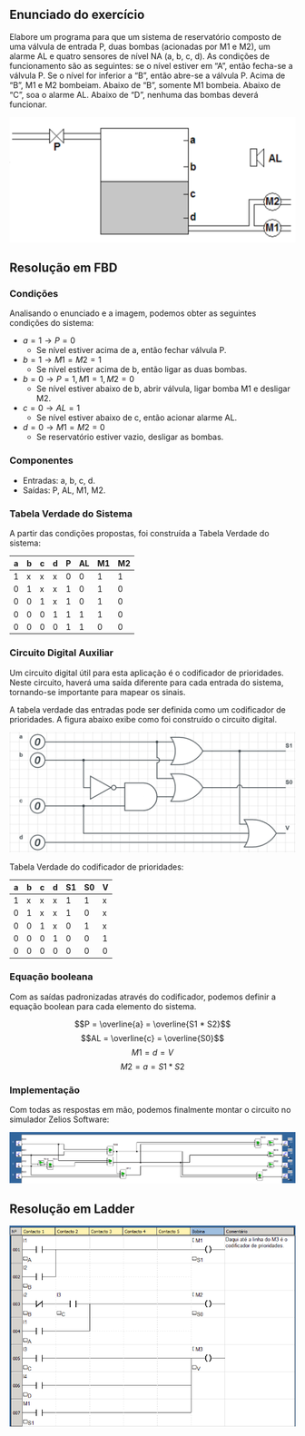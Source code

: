 ## Enunciado do exercício

Elabore um programa para que um sistema de reservatório composto de uma válvula de entrada P, duas bombas (acionadas por M1 e M2), um alarme AL e quatro sensores de nível NA (a, b, c, d). As condições de funcionamento são as seguintes: se o nível estiver em “A”, então fecha-se a válvula P. Se o nível for inferior a “B”, então abre-se a válvula P. Acima de “B”, M1 e M2 bombeiam. Abaixo de “B”, somente M1 bombeia. Abaixo de “C”, soa o alarme AL. Abaixo de “D”, nenhuma das bombas deverá funcionar.

![enunciado do exercicio 2](imgs/exercicio-2-enunciado.png)

## Resolução em FBD

### Condições

Analisando o enunciado e a imagem, podemos obter as seguintes condições do sistema:

- $a = 1 \rightarrow P = 0$
    - Se nível estiver acima de a, então fechar válvula P.
- $b = 1 \rightarrow M1 = M2 = 1$
    - Se nível estiver acima de b, então ligar as duas bombas.
- $b = 0 \rightarrow P = 1, M1 = 1, M2 = 0$
    - Se nível estiver abaixo de b, abrir válvula, ligar bomba M1 e desligar M2.
- $c = 0 \rightarrow AL = 1$
    - Se nível estiver abaixo de c, então acionar alarme AL.
- $d = 0 \rightarrow M1 = M2 = 0$
    - Se reservatório estiver vazio, desligar as bombas.

### Componentes

- Entradas: a, b, c, d.
- Saídas: P, AL, M1, M2.

### Tabela Verdade do Sistema

A partir das condições propostas, foi construída a Tabela Verdade do sistema:

<!-- TODO: add descrição -->
| a | b | c | d | P | AL | M1 | M2 |
| - | - | - | - | - | -- | -- | -- |
| 1 | x | x | x | 0 | 0  | 1  | 1  |
| 0 | 1 | x | x | 1 | 0  | 1  | 0  |
| 0 | 0 | 1 | x | 1 | 0  | 1  | 0  |
| 0 | 0 | 0 | 1 | 1 | 1  | 1  | 0  |
| 0 | 0 | 0 | 0 | 1 | 1  | 0  | 0  |

### Circuito Digital Auxiliar

Um circuito digital útil para esta aplicação é o codificador de prioridades. Neste circuito, haverá uma saída diferente para cada entrada do sistema, tornando-se importante para mapear os sinais. 

A tabela verdade das entradas pode ser definida como um codificador de prioridades. A figura abaixo exibe como foi construído o circuito digital.

![codificador de prioridades](imgs/codificador-prioridades.png)

Tabela Verdade do codificador de prioridades:

<!-- TODO: add descrição -->
| a | b | c | d | S1 | S0 | V |
| - | - | - | - | -- | -- | - |
| 1 | x | x | x | 1  | 1  | x |
| 0 | 1 | x | x | 1  | 0  | x |
| 0 | 0 | 1 | x | 0  | 1  | x |
| 0 | 0 | 0 | 1 | 0  | 0  | 1 |
| 0 | 0 | 0 | 0 | 0  | 0  | 0 | 

### Equação booleana

Com as saídas padronizadas através do codificador, podemos definir a equação boolean para cada elemento do sistema.

$$P = \overline{a} = \overline{S1 * S2}$$
$$AL = \overline{c} = \overline{S0}$$
$$M1 = d = V$$
$$M2 = a = S1 * S2$$

### Implementação

Com todas as respostas em mão, podemos finalmente montar o circuito no simulador Zelios Software:

![resolução em fbd](imgs/exercicio-2-fbd.png)

## Resolução em Ladder

![resolução em ladder](imgs/exercicio-2-ladder.png)
